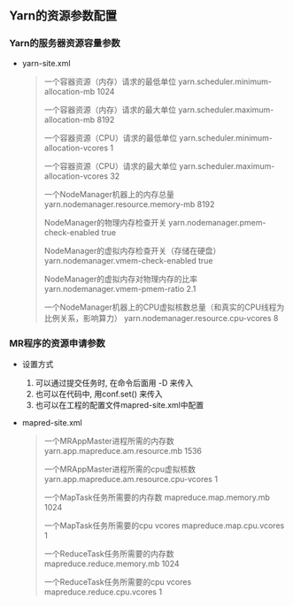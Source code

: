 ## **Yarn的资源参数配置**

### Yarn的服务器资源容量参数

- yarn-site.xml

  > 一个容器资源（内存）请求的最低单位
  > yarn.scheduler.minimum-allocation-mb   1024
  >
  > 一个容器资源（内存）请求的最大单位
  > yarn.scheduler.maximum-allocation-mb   8192
  >
  > 一个容器资源（CPU）请求的最低单位
  > yarn.scheduler.minimum-allocation-vcores  1
  >
  > 一个容器资源（CPU）请求的最大单位
  > yarn.scheduler.maximum-allocation-vcores  32
  >
  > 一个NodeManager机器上的内存总量
  > yarn.nodemanager.resource.memory-mb   8192
  >
  > NodeManager的物理内存检查开关
  > yarn.nodemanager.pmem-check-enabled    true
  >
  > NodeManager的虚拟内存检查开关（存储在硬盘）
  > yarn.nodemanager.vmem-check-enabled   true
  >
  > NodeManager的虚拟内存对物理内存的比率
  > yarn.nodemanager.vmem-pmem-ratio    2.1
  >
  > 一个NodeManager机器上的CPU虚拟核数总量（和真实的CPU线程为比例关系，影响算力）
  > yarn.nodemanager.resource.cpu-vcores    8

### MR程序的资源申请参数

- 设置方式

  1. 可以通过提交任务时, 在命令后面用 -D 来传入
  2. 也可以在代码中, 用conf.set() 来传入
  3. 也可以在工程的配置文件mapred-site.xml中配置

- mapred-site.xml

  >  一个MRAppMaster进程所需的内存数
  >  yarn.app.mapreduce.am.resource.mb   1536
  >
  >  一个MRAppMaster进程所需的cpu虚拟核数
  >  yarn.app.mapreduce.am.resource.cpu-vcores   1
  >
  >  一个MapTask任务所需要的内存数
  >  mapreduce.map.memory.mb   1024
  >
  >  一个MapTask任务所需要的cpu vcores
  >  mapreduce.map.cpu.vcores   1
  >
  >  一个ReduceTask任务所需要的内存数
  >  mapreduce.reduce.memory.mb   1024
  >
  >  一个ReduceTask任务所需要的cpu vcores
  >  mapreduce.reduce.cpu.vcores   1